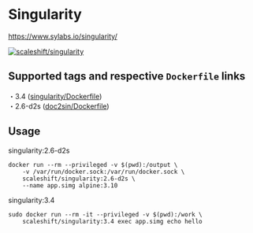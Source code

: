 # Singularity

https://www.sylabs.io/singularity/

[![scaleshift/singularity](http://dockeri.co/image/scaleshift/singularity)](https://hub.docker.com/r/scaleshift/singularity)

## Supported tags and respective `Dockerfile` links

・3.4 ([singularity/Dockerfile](https://github.com/rescale-labs/scaleshift/blob/master/tools/prod/docker/singularity/Dockerfile))  
・2.6-d2s ([doc2sin/Dockerfile](https://github.com/rescale-labs/scaleshift/blob/master/tools/prod/docker/doc2sin/Dockerfile))  

## Usage

singularity:2.6-d2s

```console
docker run --rm --privileged -v $(pwd):/output \
    -v /var/run/docker.sock:/var/run/docker.sock \
    scaleshift/singularity:2.6-d2s \
    --name app.simg alpine:3.10
```

singularity:3.4

```console
sudo docker run --rm -it --privileged -v $(pwd):/work \
    scaleshift/singularity:3.4 exec app.simg echo hello
```
